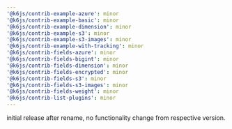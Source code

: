 ```yaml
---
'@k6js/contrib-example-azure': minor
'@k6js/contrib-example-basic': minor
'@k6js/contrib-example-dimension': minor
'@k6js/contrib-example-s3': minor
'@k6js/contrib-example-s3-images': minor
'@k6js/contrib-example-with-tracking': minor
'@k6js/contrib-fields-azure': minor
'@k6js/contrib-fields-bigint': minor
'@k6js/contrib-fields-dimension': minor
'@k6js/contrib-fields-encrypted': minor
'@k6js/contrib-fields-s3': minor
'@k6js/contrib-fields-s3-images': minor
'@k6js/contrib-fields-weight': minor
'@k6js/contrib-list-plugins': minor
---
```


initial release after rename, no functionality change from respective version.
